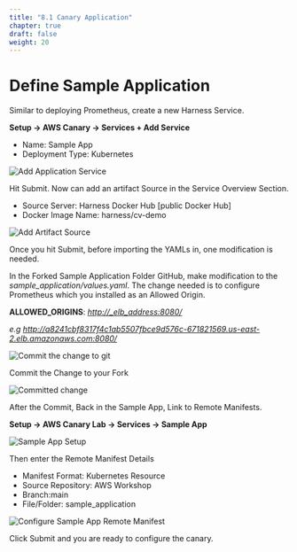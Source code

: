 ```yaml
---
title: "8.1 Canary Application"
chapter: true
draft: false
weight: 20
---
```


# Define Sample Application

Similar to deploying Prometheus, create a new Harness Service. 

**Setup -> AWS Canary -> Services + Add Service**

* Name: Sample App
* Deployment Type: Kubernetes

![Add Application Service](/images/new_service.png)

Hit Submit. Now can add an artifact Source in the Service Overview Section. 

* Source Server: Harness Docker Hub [public Docker Hub]
* Docker Image Name: harness/cv-demo

![Add Artifact Source](/images/artifact_source.png)
 
Once you hit Submit, before importing the YAMLs in, one modification is needed. 

In the Forked Sample Application Folder GitHub, make modification to the *sample_application/values.yaml*. The change needed is to configure Prometheus which you installed  as an Allowed Origin. 

**ALLOWED_ORIGINS**: <i><http://_elb_address:8080/></i></p>
<i>e.g http://a8241cbf8317f4c1ab5507fbce9d576c-671821569.us-east-2.elb.amazonaws.com:8080/</i>

![Commit the change to git](/images/allowed_origins_commit_2.png)

Commit the Change to your Fork

![Committed change](/images/allowed_origins_commit.png)


After the Commit, Back in the Sample App, Link to Remote Manifests. 

**Setup -> AWS Canary Lab -> Services -> Sample App**

![Sample App Setup](/images/sample_app_setup.png)


Then enter the Remote Manifest Details

* Manifest Format: Kubernetes Resource
* Source Repository: AWS Workshop
* Branch:main
* File/Folder: sample_application

![Configure Sample App Remote Manifest](/images/sample_app_remote_manifest.png)

Click Submit and you are ready to configure the canary. 

